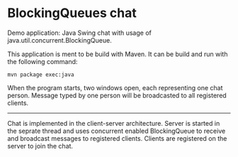 BlockingQueues chat
====================

Demo application: Java Swing chat with usage of java.util.concurrent.BlockingQueue.

This application is ment to be build with Maven. It can be build and run with the following command:

    mvn package exec:java

When the program starts, two windows open, each representing one chat person. Message typed by one person will be broadcasted to all registered clients.

---

Chat is implemented in the client-server architecture. Server is started in the seprate thread and uses concurrent enabled BlockingQueue to receive and broadcast messages to registered clients. Clients are registered on the server to join the chat.
